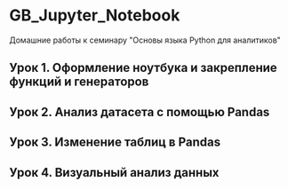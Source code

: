 # GB_Jupyter_Notebook
Домашние работы к семинару "Основы языка Python для аналитиков"  

## Урок 1. Оформление ноутбука и закрепление функций и генераторов
## Урок 2. Анализ датасета с помощью Pandas
## Урок 3. Изменение таблиц в Pandas
## Урок 4. Визуальный анализ данных
